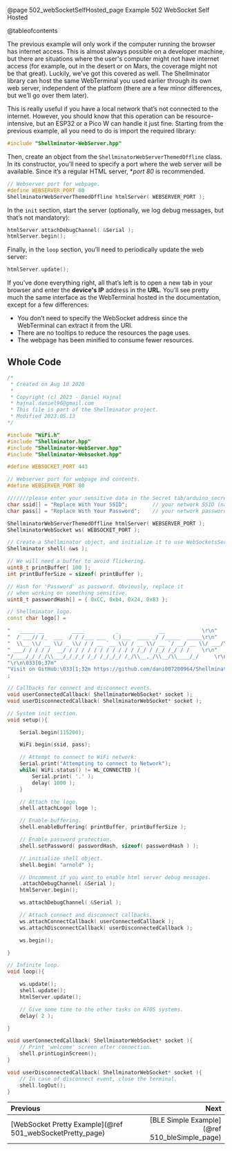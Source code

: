 @page 502_webSocketSelfHosted_page Example 502 WebSocket Self Hosted

@tableofcontents

The previous example will only work if the computer running the browser has internet access. This is almost always possible on a developer machine, but there are situations where the user's computer might not have internet access (for example, out in the desert or on Mars, the coverage might not be that great). Luckily, we’ve got this covered as well. The Shellminator library can host the same WebTerminal you used earlier through its own web server, independent of the platform (there are a few minor differences, but we’ll go over them later).

This is really useful if you have a local network that’s not connected to the internet. However, you should know that this operation can be resource-intensive, but an ESP32 or a Pico W can handle it just fine. Starting from the previous example, all you need to do is import the required library:  
```cpp
#include "Shellminator-WebServer.hpp"
```

Then, create an object from the `ShellminatorWebServerThemedOffline` class. In its constructor, you’ll need to specify a port where the web server will be available. Since it’s a regular HTML server, **port 80* is recommended.  
```cpp
// Webserver port for webpage.
#define WEBSERVER_PORT 80
ShellminatorWebServerThemedOffline htmlServer( WEBSERVER_PORT );
```

In the `init` section, start the server (optionally, we log debug messages, but that’s not mandatory):  
```cpp
htmlServer.attachDebugChannel( &Serial );
htmlServer.begin();
```

Finally, in the `loop` section, you’ll need to periodically update the web server:  
```cpp
htmlServer.update();
```

If you’ve done everything right, all that’s left is to open a new tab in your browser and enter the **device's IP** address in the **URL**. You’ll see pretty much the same interface as the WebTerminal hosted in the documentation, except for a few differences:

- You don’t need to specify the WebSocket address since the WebTerminal can extract it from the URI.
- There are no tooltips to reduce the resources the page uses.
- The webpage has been minified to consume fewer resources.

## Whole Code

```cpp
/*
 * Created on Aug 10 2020
 *
 * Copyright (c) 2023 - Daniel Hajnal
 * hajnal.daniel96@gmail.com
 * This file is part of the Shellminator project.
 * Modified 2023.05.13
*/

#include "WiFi.h"
#include "Shellminator.hpp"
#include "Shellminator-WebServer.hpp"
#include "Shellminator-Websocket.hpp"

#define WEBSOCKET_PORT 443

// Webserver port for webpage and contents.
#define WEBSERVER_PORT 80

///////please enter your sensitive data in the Secret tab/arduino_secrets.h
char ssid[] = "Replace With Your SSID";        // your network SSID (name)
char pass[] = "Replace With Your Password";    // your network password (use for WPA, or use as key for WEP)

ShellminatorWebServerThemedOffline htmlServer( WEBSERVER_PORT );
ShellminatorWebSocket ws( WEBSOCKET_PORT );

// Create a Shellminator object, and initialize it to use WebSocketsServer
Shellminator shell( &ws );

// We will need a buffer to avoid flickering.
uint8_t printBuffer[ 100 ];
int printBufferSize = sizeof( printBuffer );

// Hash for 'Password' as password. Obviously, replace it
// when working on something sensitive.
uint8_t passwordHash[] = { 0xCC, 0xb4, 0x24, 0x83 };

// Shellminator logo.
const char logo[] =

"   _____ __         ____          _             __            \r\n"
"  / ___// /_  ___  / / /___ ___  (_)___  ____ _/ /_____  _____\r\n"
"  \\__ \\/ __ \\/ _ \\/ / / __ `__ \\/ / __ \\/ __ `/ __/ __ \\/ ___/\r\n"
" ___/ / / / /  __/ / / / / / / / / / / / /_/ / /_/ /_/ / /    \r\n"
"/____/_/ /_/\\___/_/_/_/ /_/ /_/_/_/ /_/\\__,_/\\__/\\____/_/     \r\n"
"\r\n\033[0;37m"
"Visit on GitHub:\033[1;32m https://github.com/dani007200964/Shellminator\r\n\r\n"
;

// Callbacks for connect and disconnect events.
void userConnectedCallback( ShellminatorWebSocket* socket );
void userDisconnectedCallback( ShellminatorWebSocket* socket );

// System init section.
void setup(){

    Serial.begin(115200);

    WiFi.begin(ssid, pass);

    // Attempt to connect to WiFi network:
    Serial.print("Attempting to connect to Network");
    while( WiFi.status() != WL_CONNECTED ){
        Serial.print( '.' );
        delay( 1000 );
    }

    // Attach the logo.
    shell.attachLogo( logo );

    // Enable buffering.
    shell.enableBuffering( printBuffer, printBufferSize );

    // Enable password protection.
    shell.setPassword( passwordHash, sizeof( passwordHash ) );

    // initialize shell object.
    shell.begin( "arnold" );

    // Uncomment if you want to enable html server debug messages.
    .attachDebugChannel( &Serial );
    htmlServer.begin();

    ws.attachDebugChannel( &Serial );

    // Attach connect and disconnect callbacks.
    ws.attachConnectCallback( userConnectedCallback );
    ws.attachDisconnectCallback( userDisconnectedCallback );

    ws.begin();

}

// Infinite loop.
void loop(){

    ws.update();
    shell.update();
    htmlServer.update();

    // Give some time to the other tasks on RTOS systems.
    delay( 2 );

}

void userConnectedCallback( ShellminatorWebSocket* socket ){
    // Print 'welcome' screen after connection.
    shell.printLoginScreen();
}

void userDisconnectedCallback( ShellminatorWebSocket* socket ){
    // In case of disconnect event, close the terminal.
    shell.logOut();
}
```

<div class="section_buttons">
 
| Previous          |                         Next |
|:------------------|-----------------------------:|
|[WebSocket Pretty Example](@ref 501_webSocketPretty_page) | [BLE Simple Example](@ref 510_bleSimple_page) |
 
</div>